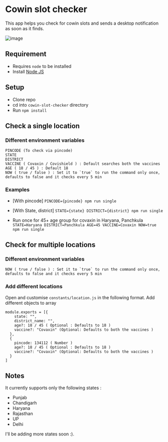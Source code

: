 # Cowin slot checker
This app helps you check for cowin slots and sends a desktop notification as soon as it finds.

![image](https://user-images.githubusercontent.com/19853007/117051933-b87c7180-ad34-11eb-94c4-cdd50769d906.png)


## Requirement
- Requires `node` to be installed
- Install [Node JS](https://nodejs.org/en/download/)

## Setup
- Clone repo
- cd into `cowin-slot-checker` directory
- Run `npm install`


## Check a single location
### Different environment variables
```
PINCODE (To check via pincode)
STATE 
DISTRICT 
VACCINE ( Covaxin / Covishield ) : Default searches both the vaccines
AGE ( 18 / 45 ) : Default 18
NOW ( true / false ) : Set it to `true` to run the command only once, defaults to false and it checks every 5 min
```

### Examples
- [With pincode] `PINCODE={pincode} npm run single`
- [With State, district] `STATE={state} DISTRICT={district} npm run single`

- Run once for 45+ age group for covaxin in Haryana, Panchkula `STATE=Haryana DISTRICT=Panchkula AGE=45 VACCINE=Covaxin NOW=true  npm run single`


## Check for multiple locations
### Different environment variables
```
NOW ( true / false ) : Set it to `true` to run the command only once, defaults to false and it checks every 5 min
```

### Add different locations
Open and customise `constants/location.js` in the following format.
Add different objects to array
```
module.exports = [{
    state: "",
    district_name: "",
    age?: 18 / 45 ( Optional : Defaults to 18 )
    vaccine?: "Covaxin" (Optional: Defaults to both the vaccines )
  },
  {
    pincode: 134112 ( Number )
    age?: 18 / 45 ( Optional : Defaults to 18 )
    vaccine?: "Covaxin" (Optional: Defaults to both the vaccines )
  }
]
```

## Notes
It currently supports only the following states :
- Punjab
- Chandigarh
- Haryana
- Rajasthan
- UP
- Delhi

I'll be adding more states soon :).
